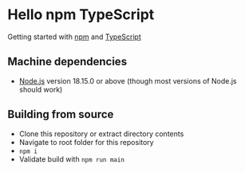 # Hello npm TypeScript

Getting started with [npm](https://npmjs.com) and [TypeScript](https://typescriptlang.org)

## Machine dependencies

- [Node.js](https://nodejs.org/en/) version 18.15.0 or above (though most versions of Node.js should work)

## Building from source

- Clone this repository or extract directory contents
- Navigate to root folder for this repository
- `npm i`
- Validate build with `npm run main`

